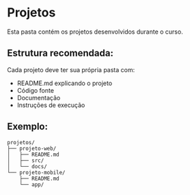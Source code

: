 # Projetos

Esta pasta contém os projetos desenvolvidos durante o curso.

## Estrutura recomendada:

Cada projeto deve ter sua própria pasta com:
- README.md explicando o projeto
- Código fonte
- Documentação
- Instruções de execução

## Exemplo:
```
projetos/
├── projeto-web/
│   ├── README.md
│   ├── src/
│   └── docs/
└── projeto-mobile/
    ├── README.md
    └── app/
```